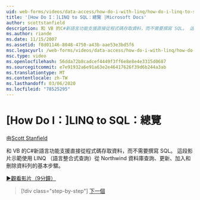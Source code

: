 ```yaml
---
uid: web-forms/videos/data-access/how-do-i-with-linq/how-do-i-linq-to-sql-overview
title: '[How Do I：]LINQ to SQL：總覽 |Microsoft Docs'
author: scottstanfield
description: 和 VB 的C#新語言功能支援直接從程式碼存取資料，而不需要撰寫 SQL。 這段影片顯示使用 LINQ （Language Int 。
ms.author: riande
ms.date: 11/15/2007
ms.assetid: f8d01146-8048-4750-a43b-aae53e3bd5f6
msc.legacyurl: /web-forms/videos/data-access/how-do-i-with-linq/how-do-i-linq-to-sql-overview
msc.type: video
ms.openlocfilehash: 56dda72b8cadcef4449f3ff6e8e8e4e3315d0687
ms.sourcegitcommit: e7e91932a6e91a63e2e46417626f39d6b244a3ab
ms.translationtype: MT
ms.contentlocale: zh-TW
ms.lasthandoff: 03/06/2020
ms.locfileid: "78525295"
---
```

# <a name="how-do-i-linq-to-sql-overview"></a>[How Do I：]LINQ to SQL：總覽

由[Scott Stanfield](https://github.com/scottstanfield)

和 VB 的C#新語言功能支援直接從程式碼存取資料，而不需要撰寫 SQL。 這段影片示範使用 LINQ （語言整合式查詢）從 Northwind 資料庫查詢、更新、加入和刪除資料列的基本步驟。

[&#9654;觀看影片（9分鐘）](https://channel9.msdn.com/Blogs/ASP-NET-Site-Videos/how-do-i-linq-to-sql-overview)

> [!div class="step-by-step"]
> [下一個](how-do-i-linq-to-sql-data-model.md)
